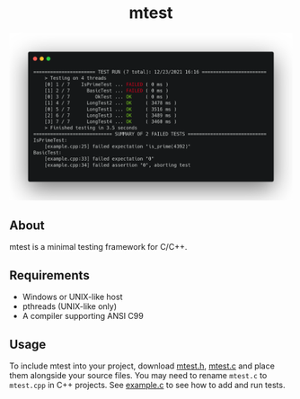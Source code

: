 <h1 align="center">mtest</h1>

<p align="center">
  <img alt="screenshot" src="https://raw.githubusercontent.com/codeandkey/mtest/master/screenshot.png">
</p>

## About
mtest is a minimal testing framework for C/C++.

## Requirements
- Windows or UNIX-like host
- pthreads (UNIX-like only)
- A compiler supporting ANSI C99

## Usage
To include mtest into your project, download [mtest.h](https://raw.githubusercontent.com/codeandkey/mtest/master/mtest.h), [mtest.c](https://raw.githubusercontent.com/codeandkey/mtest/master/mtest.c) and place them alongside your source files. You may need to rename `mtest.c` to `mtest.cpp` in C++ projects. See [example.c](https://raw.githubusercontent.com/codeandkey/mtest/master/example.c) to see how to add and run tests.
